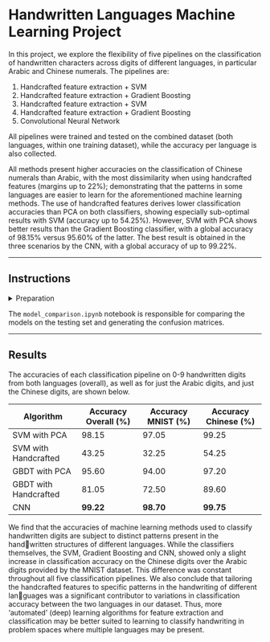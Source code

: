 # Handwritten Languages Machine Learning Project

In this project, we explore the flexibility of five pipelines on the classification of handwritten characters across digits of different languages, in particular Arabic and Chinese numerals. The pipelines are:
1. Handcrafted feature extraction + SVM
2. Handcrafted feature extraction + Gradient Boosting
3. Handcrafted feature extraction + SVM
4. Handcrafted feature extraction + Gradient Boosting
5. Convolutional Neural Network

All pipelines were trained and tested on the combined dataset (both languages, within one training dataset), while the accuracy per language is also collected. 

All methods present higher accuracies on the classification of Chinese numerals than Arabic, with the most dissimilarity when using handcrafted features (margins up to 22%); demonstrating that the patterns in some languages are easier to learn for the aforementioned machine learning methods. The use of handcrafted features derives lower classification accuracies than PCA on both classifiers, showing especially sub-optimal results with SVM (accuracy up to 54.25%). However, SVM with PCA shows better results than the Gradient Boosting classifier, with a global accuracy of 98.15% versus 95.60% of the latter. The best result is obtained in the three scenarios by the CNN, with a global accuracy of up to 99.22%.


---
## Instructions


<details>
<summary>Preparation</summary>
<br>
To run the code you need to install the requirements:

```pip install -r requirements.txt```

and download the datasets from the links below, placing them into the ``Data`` folder.

- (Arabic) MNIST data from https://www.kaggle.com/datasets/oddrationale/mnist-in-csv?select=mnist_train.csv. This is a processed version of http://yann.lecun.com/exdb/mnist/.
- CHINESE numbers from Nazarpour, K; Chen, M (2017): Handwritten Chinese Numbers. Newcastle University. Dataset. https://www.kaggle.com/datasets/fedesoriano/chinese-mnist-digit-recognizer.

The contents of the ``preprocessing notebook`` selects a random sample of letters from each dataset; ensuring a balanced training and texting dataset. This notebook also performs morphological operations on the Chinese characters dataset, such that their visual characteristics match that of the MNIST dataset, as shown here:
![alt text](figures/img_adjustments.png)

</details>



The ``model_comparison.ipynb`` notebook is responsible for comparing the models on the testing set and generating the confusion matrices.


---
## Results

The accuracies of each classification pipeline on 0-9 handwritten digits from both languages (overall), as well as for just the Arabic digits, and just the Chinese digits, are shown below.

| Algorithm | Accuracy Overall (%) | Accuracy MNIST (%) | Accuracy Chinese (%) |
| --- | --- | --- | --- |
| SVM with PCA | 98.15 | 97.05 | 99.25 |
| SVM with Handcrafted | 43.25 | 32.25 | 54.25 |
| GBDT with PCA | 95.60 | 94.00 | 97.20 |
| GBDT with Handcrafted | 81.05 | 72.50 | 89.60 | 
| CNN | **99.22** | **98.70** | **99.75** | 

We find that the accuracies of machine learning methods used to classify handwritten digits are subject to distinct patterns present in the handwritten structures of different languages. While the classifiers themselves, the SVM, Gradient Boosting and CNN, showed only a slight increase in classification accuracy on the Chinese digits over the Arabic digits provided by the MNIST dataset. This difference was constant throughout all five classification pipelines. We also conclude that tailoring the handcrafted features to specific patterns in the handwriting of different languages was a significant contributor to variations in classification accuracy between the two languages in our dataset. Thus, more ‘automated’ (deep) learning algorithms for feature extraction and classification may be better suited to learning to classify handwriting in problem spaces where multiple languages may be present.






